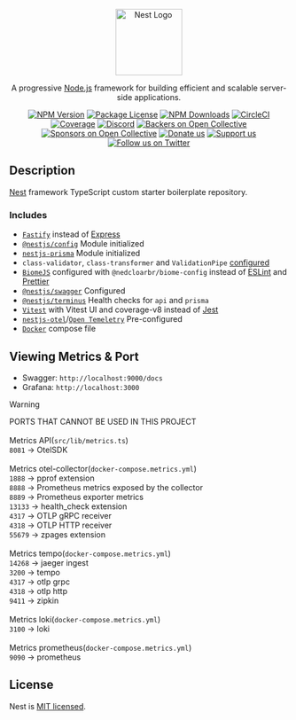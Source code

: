 <p align="center">
  <a href="http://nestjs.com/" target="blank"><img src="https://nestjs.com/img/logo-small.svg" width="120" alt="Nest Logo" /></a>
</p>

[circleci-image]: https://img.shields.io/circleci/build/github/nestjs/nest/master?token=abc123def456
[circleci-url]: https://circleci.com/gh/nestjs/nest

  <p align="center">A progressive <a href="http://nodejs.org" target="_blank">Node.js</a> framework for building efficient and scalable server-side applications.</p>
    <p align="center">
<a href="https://www.npmjs.com/~nestjscore" target="_blank"><img src="https://img.shields.io/npm/v/@nestjs/core.svg" alt="NPM Version" /></a>
<a href="https://www.npmjs.com/~nestjscore" target="_blank"><img src="https://img.shields.io/npm/l/@nestjs/core.svg" alt="Package License" /></a>
<a href="https://www.npmjs.com/~nestjscore" target="_blank"><img src="https://img.shields.io/npm/dm/@nestjs/common.svg" alt="NPM Downloads" /></a>
<a href="https://circleci.com/gh/nestjs/nest" target="_blank"><img src="https://img.shields.io/circleci/build/github/nestjs/nest/master" alt="CircleCI" /></a>
<a href="https://coveralls.io/github/nestjs/nest?branch=master" target="_blank"><img src="https://coveralls.io/repos/github/nestjs/nest/badge.svg?branch=master#9" alt="Coverage" /></a>
<a href="https://discord.gg/G7Qnnhy" target="_blank"><img src="https://img.shields.io/badge/discord-online-brightgreen.svg" alt="Discord"/></a>
<a href="https://opencollective.com/nest#backer" target="_blank"><img src="https://opencollective.com/nest/backers/badge.svg" alt="Backers on Open Collective" /></a>
<a href="https://opencollective.com/nest#sponsor" target="_blank"><img src="https://opencollective.com/nest/sponsors/badge.svg" alt="Sponsors on Open Collective" /></a>
  <a href="https://paypal.me/kamilmysliwiec" target="_blank"><img src="https://img.shields.io/badge/Donate-PayPal-ff3f59.svg" alt="Donate us"/></a>
    <a href="https://opencollective.com/nest#sponsor"  target="_blank"><img src="https://img.shields.io/badge/Support%20us-Open%20Collective-41B883.svg" alt="Support us"></a>
  <a href="https://twitter.com/nestframework" target="_blank"><img src="https://img.shields.io/twitter/follow/nestframework.svg?style=social&label=Follow" alt="Follow us on Twitter"></a>
</p>
  <!--[![Backers on Open Collective](https://opencollective.com/nest/backers/badge.svg)](https://opencollective.com/nest#backer)
  [![Sponsors on Open Collective](https://opencollective.com/nest/sponsors/badge.svg)](https://opencollective.com/nest#sponsor)-->

## Description

[Nest](https://github.com/nestjs/nest) framework TypeScript custom starter boilerplate repository.

### Includes
- [`Fastify`](https://fastify.dev/) instead of [Express](https://expressjs.com/)
- [`@nestjs/config`](https://docs.nestjs.com/techniques/configuration) Module initialized
- [`nestjs-prisma`](https://nestjs-prisma.dev/) Module initialized
- `class-validator`, `class-transformer` and `ValidationPipe` [configured](https://docs.nestjs.com/techniques/validation)
- [`BiomeJS`](https://biomejs.dev) configured with `@nedcloarbr/biome-config` instead of [ESLint](https://eslint.org/) and [Prettier](https://prettier.io/)
- [`@nestjs/swagger`](https://docs.nestjs.com/openapi/introduction) Configured
- [`@nestjs/terminus`](https://docs.nestjs.com/recipes/terminus) Health checks for `api` and `prisma`
- [`Vitest`](https://vitest.dev/) with Vitest UI and coverage-v8 instead of [Jest](https://jestjs.io/)
- [`nestjs-otel`](https://github.com/pragmaticivan/nestjs-otel)/[`Open Temeletry`](https://github.com/pragmaticivan/nestjs-otel-prom-grafana-tempo) Pre-configured
- [`Docker`](https://www.docker.com/) compose file

## Viewing Metrics & Port
- Swagger: `http://localhost:9000/docs`
- Grafana: `http://localhost:3000`

> [!Warning]
> PORTS THAT CANNOT BE USED IN THIS PROJECT \
> \
> Metrics API(`src/lib/metrics.ts`) \
> `8081` -> OtelSDK \
> \
> Metrics otel-collector(`docker-compose.metrics.yml`) \
> `1888` -> pprof extension  \
> `8888` -> Prometheus metrics exposed by the collector  \
> `8889` -> Prometheus exporter metrics  \
> `13133` -> health_check extension \
> `4317` -> OTLP gRPC receiver \
> `4318` -> OTLP HTTP receiver \
> `55679` -> zpages extension \
> \
> Metrics tempo(`docker-compose.metrics.yml`) \
> `14268` -> jaeger ingest \
> `3200` -> tempo \
> `4317` -> otlp grpc \
> `4318` -> otlp http \
> `9411` -> zipkin \
> \
> Metrics loki(`docker-compose.metrics.yml`) \
> `3100` -> loki \
> \
> Metrics prometheus(`docker-compose.metrics.yml`) \
> `9090` -> prometheus 

## License

Nest is [MIT licensed](https://github.com/nestjs/nest/blob/master/LICENSE).
